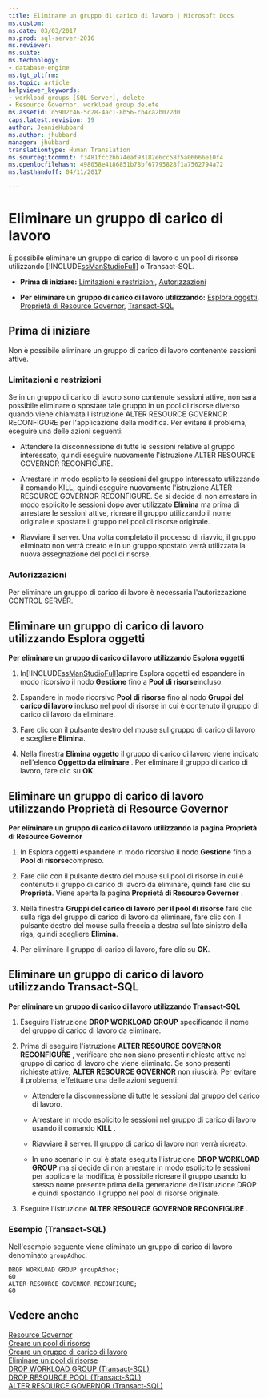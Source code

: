 ```yaml
---
title: Eliminare un gruppo di carico di lavoro | Microsoft Docs
ms.custom: 
ms.date: 03/03/2017
ms.prod: sql-server-2016
ms.reviewer: 
ms.suite: 
ms.technology:
- database-engine
ms.tgt_pltfrm: 
ms.topic: article
helpviewer_keywords:
- workload groups [SQL Server], delete
- Resource Governor, workload group delete
ms.assetid: d5902c46-5c28-4ac1-8b56-cb4ca2b072d0
caps.latest.revision: 19
author: JennieHubbard
ms.author: jhubbard
manager: jhubbard
translationtype: Human Translation
ms.sourcegitcommit: f3481fcc2bb74eaf93182e6cc58f5a06666e10f4
ms.openlocfilehash: 498058e4186851b78bf67795828f1a7562794a72
ms.lasthandoff: 04/11/2017

---
```

# <a name="delete-a-workload-group"></a>Eliminare un gruppo di carico di lavoro
  È possibile eliminare un gruppo di carico di lavoro o un pool di risorse utilizzando [!INCLUDE[ssManStudioFull](../../includes/ssmanstudiofull-md.md)] o Transact-SQL.  
  
-   **Prima di iniziare:**  [Limitazioni e restrizioni](#LimitationsRestrictions), [Autorizzazioni](#Permissions)  
  
-   **Per eliminare un gruppo di carico di lavoro utilizzando:** [Esplora oggetti](#DelWGObjEx), [Proprietà di Resource Governor](#DelWGRGProp), [Transact-SQL](#DelWGTSQL)  
  
##  <a name="BeforeYouBegin"></a> Prima di iniziare  
 Non è possibile eliminare un gruppo di carico di lavoro contenente sessioni attive.  
  
###  <a name="LimitationsRestrictions"></a> Limitazioni e restrizioni  
 Se in un gruppo di carico di lavoro sono contenute sessioni attive, non sarà possibile eliminare o spostare tale gruppo in un pool di risorse diverso quando viene chiamata l'istruzione ALTER RESOURCE GOVERNOR RECONFIGURE per l'applicazione della modifica. Per evitare il problema, eseguire una delle azioni seguenti:  
  
-   Attendere la disconnessione di tutte le sessioni relative al gruppo interessato, quindi eseguire nuovamente l'istruzione ALTER RESOURCE GOVERNOR RECONFIGURE.  
  
-   Arrestare in modo esplicito le sessioni del gruppo interessato utilizzando il comando KILL, quindi eseguire nuovamente l'istruzione ALTER RESOURCE GOVERNOR RECONFIGURE. Se si decide di non arrestare in modo esplicito le sessioni dopo aver utilizzato **Elimina** ma prima di arrestare le sessioni attive, ricreare il gruppo utilizzando il nome originale e spostare il gruppo nel pool di risorse originale.  
  
-   Riavviare il server. Una volta completato il processo di riavvio, il gruppo eliminato non verrà creato e in un gruppo spostato verrà utilizzata la nuova assegnazione del pool di risorse.  
  
###  <a name="Permissions"></a> Autorizzazioni  
 Per eliminare un gruppo di carico di lavoro è necessaria l'autorizzazione CONTROL SERVER.  
  
##  <a name="DelWGObjEx"></a> Eliminare un gruppo di carico di lavoro utilizzando Esplora oggetti  
 **Per eliminare un gruppo di carico di lavoro utilizzando Esplora oggetti**  
  
1.  In[!INCLUDE[ssManStudioFull](../../includes/ssmanstudiofull-md.md)]aprire Esplora oggetti ed espandere in modo ricorsivo il nodo **Gestione** fino a **Pool di risorse**incluso.  
  
2.  Espandere in modo ricorsivo **Pool di risorse** fino al nodo **Gruppi del carico di lavoro** incluso nel pool di risorse in cui è contenuto il gruppo di carico di lavoro da eliminare.  
  
3.  Fare clic con il pulsante destro del mouse sul gruppo di carico di lavoro e scegliere **Elimina**.  
  
4.  Nella finestra **Elimina oggetto** il gruppo di carico di lavoro viene indicato nell'elenco **Oggetto da eliminare** . Per eliminare il gruppo di carico di lavoro, fare clic su **OK**.  
  
##  <a name="DelWGRGProp"></a> Eliminare un gruppo di carico di lavoro utilizzando Proprietà di Resource Governor  
 **Per eliminare un gruppo di carico di lavoro utilizzando la pagina Proprietà di Resource Governor**  
  
1.  In Esplora oggetti espandere in modo ricorsivo il nodo **Gestione** fino a **Pool di risorse**compreso.  
  
2.  Fare clic con il pulsante destro del mouse sul pool di risorse in cui è contenuto il gruppo di carico di lavoro da eliminare, quindi fare clic su **Proprietà**. Viene aperta la pagina **Proprietà di Resource Governor** .  
  
3.  Nella finestra **Gruppi del carico di lavoro per il pool di risorse** fare clic sulla riga del gruppo di carico di lavoro da eliminare, fare clic con il pulsante destro del mouse sulla freccia a destra sul lato sinistro della riga, quindi scegliere **Elimina**.  
  
4.  Per eliminare il gruppo di carico di lavoro, fare clic su **OK**.  
  
##  <a name="DelWGTSQL"></a> Eliminare un gruppo di carico di lavoro utilizzando Transact-SQL  
 **Per eliminare un gruppo di carico di lavoro utilizzando Transact-SQL**  
  
1.  Eseguire l'istruzione **DROP WORKLOAD GROUP** specificando il nome del gruppo di carico di lavoro da eliminare.  
  
2.  Prima di eseguire l'istruzione **ALTER RESOURCE GOVERNOR RECONFIGURE** , verificare che non siano presenti richieste attive nel gruppo di carico di lavoro che viene eliminato. Se sono presenti richieste attive, **ALTER RESOURCE GOVERNOR** non riuscirà. Per evitare il problema, effettuare una delle azioni seguenti:  
  
    -   Attendere la disconnessione di tutte le sessioni dal gruppo del carico di lavoro.  
  
    -   Arrestare in modo esplicito le sessioni nel gruppo di carico di lavoro usando il comando **KILL** .  
  
    -   Riavviare il server. Il gruppo di carico di lavoro non verrà ricreato.  
  
    -   In uno scenario in cui è stata eseguita l'istruzione **DROP WORKLOAD GROUP** ma si decide di non arrestare in modo esplicito le sessioni per applicare la modifica, è possibile ricreare il gruppo usando lo stesso nome presente prima della generazione dell'istruzione DROP e quindi spostando il gruppo nel pool di risorse originale.  
  
3.  Eseguire l'istruzione **ALTER RESOURCE GOVERNOR RECONFIGURE** .  
  
### <a name="example-transact-sql"></a>Esempio (Transact-SQL)  
 Nell'esempio seguente viene eliminato un gruppo di carico di lavoro denominato `groupAdhoc`.  
  
```  
DROP WORKLOAD GROUP groupAdhoc;  
GO  
ALTER RESOURCE GOVERNOR RECONFIGURE;  
GO  
```  
  
## <a name="see-also"></a>Vedere anche  
 [Resource Governor](../../relational-databases/resource-governor/resource-governor.md)   
 [Creare un pool di risorse](../../relational-databases/resource-governor/create-a-resource-pool.md)   
 [Creare un gruppo di carico di lavoro](../../relational-databases/resource-governor/create-a-workload-group.md)   
 [Eliminare un pool di risorse](../../relational-databases/resource-governor/delete-a-resource-pool.md)   
 [DROP WORKLOAD GROUP &#40;Transact-SQL&#41;](../../t-sql/statements/drop-workload-group-transact-sql.md)   
 [DROP RESOURCE POOL &#40;Transact-SQL&#41;](../../t-sql/statements/drop-resource-pool-transact-sql.md)   
 [ALTER RESOURCE GOVERNOR &#40;Transact-SQL&#41;](../../t-sql/statements/alter-resource-governor-transact-sql.md)  
  
  
